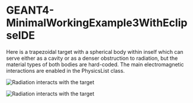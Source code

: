 # GEANT4-MinimalWorkingExample3WithEclipseIDE
Here is a trapezoidal target with a spherical body within inself which can serve either as a cavity or as a denser obstruction to radiation, but the material types of both bodies are hard-coded. The main electromagnetic interactions are enabled in the PhysicsList class.

![Radiation interacts with the target](GEANT4-MinimalWorkingExample3-run3.gif)

![Radiation interacts with the target](GEANT4-MinimalWorkingExample3-run1.gif)

